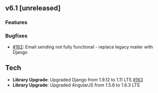 ## v6.1 [unreleased]

### Features


### Bugfixes

- [#162](https://github.com/amonapp/amon/issues/162): Email sending not fully functional - replace legacy mailer with Django



## Tech

* **Library Upgrade**: Upgraded Django from 1.9.12 to 1.11 LTS [#163](https://github.com/amonapp/amon/issues/163)
* **Library Upgrade**: Upgraded AngularJS from 1.5.6 to 1.6.3 LTS